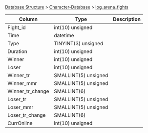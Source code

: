 [Database Structure](Database-Structure) > [Character-Database](Character-Database) > [log_arena_fights](log_arena_fights)

Column | Type | Description
--- | --- | ---
Fight_id | int(10) unsigned | 
Time | datetime | 
Type | TINYINT(3) unsigned | 
Duration | int(10) unsigned | 
Winner | int(10) unsigned | 
Loser | int(10) unsigned | 
Winner_tr | SMALLINT(5) unsigned | 
Winner_mmr | SMALLINT(5) unsigned | 
Winner_tr_change | SMALLINT(6) | 
Loser_tr | SMALLINT(5) unsigned | 
Loser_mmr | SMALLINT(5) unsigned | 
Loser_tr_change | SMALLINT(6) | 
CurrOnline | int(10) unsigned | 
